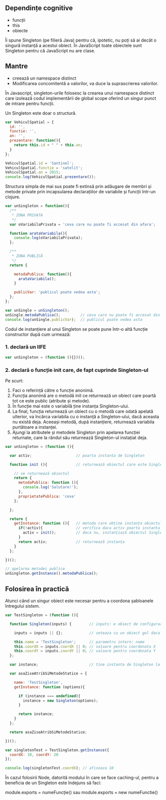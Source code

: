 ## Dependințe cognitive
- funcții
- this
- obiecte

Îi spune Singleton (pe filieră Java) pentru că, ipotetic, nu poți să ai decât o singură instanță a acestui obiect.
În JavaScript toate obiectele sunt Singleton pentru că JavaScript nu are clase.

## Mantre

- creează un namespace distinct
- Modificarea concomitentă a valorilor, va duce la suprascrierea valorilor.

În Javascript, singleton-urile folosesc la crearea unui namespace distinct care izolează codul implementării de global scope oferind un singur punct de intrare pentru funcții.

Un Singleton este doar o structură.

```js
var VehiculSpatial = {
  id: '',
  functie: '',
  an: '',
  prezentare: function(){
    return this.id + " " + this.an;
  }
};

VehiculSpatial.id = 'Santinel';
VehiculSpatial.functie = 'satelit';
VehiculSpatial.an = 2015;
console.log(VehiculSpatial.prezentare());
```

Structura simpla de mai sus poate fi extinsă prin adăugare de membri și metode private prin incapsularea declarațiilor de variabile și funcții într-un clojure.

```js
var unSingleton = function(){
  /**
   * ZONA PRIVATA
   */
  var oVariabilaPrivata = 'ceva care nu poate fi accesat din afara';

  function arataVariabila(){
    console.log(oVariabilaPrivata);
  };

  /**
   * ZONA PUBLICĂ
   */
  return {

    metodaPublica: function(){
      arataVariabila();
    }

    publicVar: 'publicul poate vedea asta';
  };
};

var unSingle = unSingleton();
unSingle.metodaPublica();         // ceva care nu poate fi accesat din afara
console.log(unSingle.publicVar);  // publicul poate vedea asta
```

Codul de instanțiere al unui Singleton se poate pune într-o altă funcție constructor după cum urmează:

### 1. declară un IIFE

```js
var unSingleton = (function (){})();
```

### 2. declară o funcție init care, de fapt cuprinde Singleton-ul

Pe scurt:
1. Faci o referință către o funcție anonimă.
2. Funcția anonimă are o metodă init ce returnează un obiect care poartă tot ce este public (atribute și metode).
3. În funcție mai este o variabilă ține instanța Singleton-ului.
4. La final, funcția returnează un obiect cu o metodă care odată apelată ulterior, va încărca variabila cu o instanță a Singleton-ului, dacă aceasta nu există deja. Aceeași metodă, după instanțiere, returnează variabila purtătoare a instanței.
5. Ajungi la atributele și metodele Singleton prin apelarea funcției returnate, care la rândul său returnează Singleton-ul instațiat deja.

```js
var unSingleton = (function (){

  var activ;                    // poarta instanta de Singleton

  function init (){             // returnează obiectul care este Singleton-ul

    // se returnează obiectul
    return {
      metodaPublica: function (){
        console.log('Salutare!');
      },
      proprietatePublica: 'ceva'
    };

  };

  return {
    getInstance: function (){   // metoda care obține instanța obiectului Singleton
      if(!activ){               // verifica daca activ poarta instanta
        activ = init();         // daca nu, instanțiază obiectul Singleton
      }
      return activ;             // returnează instanța
    }
  };

})();

// apelarea metodei publice
unSingleton.getInstance().metodaPublica();
```

## Folosirea în practică

Atunci când un singur obiect este necesar pentru a coordona șabloanele întregului sistem.

```js
var TestSingleton = (function (){

  function Singleton(inputs) {        // inputs: e obiect de configurare pentru asemanator cu { name: 'ceva', pointX: 5}

    inputs = inputs || {};            // seteaza cu un obiect gol daca nu ai obiect de configurare

    this.name = 'TestSingleton';      // parametru intern: name
    this.coordX = inputs.coordX || 0; // valoare pentru coordonata X
    this.coordY = inputs.coordY || 0; // valoare pentru coordonata Y
  };

  var instance;                       // tine instanta de Singleton la instanțierea cu  new

  var asaZiseAtribSiMetodeStatice = {

    name: 'TestSingleton',
    getInstance: function (options){

      if (instance === undefined){
        instance = new Singleton(options);
      }

      return instance;
    }
  };

  return asaZiseAtribSiMetodeStatice;

})();

var singletonTest = TestSingleton.getInstance({
  coordX: 10, coordY: 20
});

console.log(singletonTest.coordX); // afiseaza 10

```

În cazul folosirii Node, datorită modului în care se face caching-ul, pentru a beneficia de un Singleton este îndejuns să faci:

module.exports = numeFuncție()
sau
module.exports = new numeFunctie()
